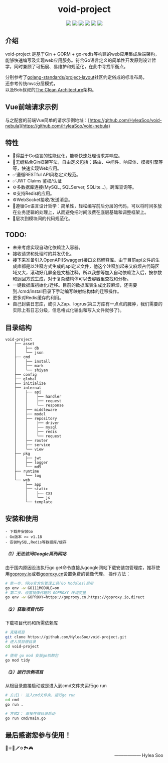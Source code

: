 
<div align=center>
    <h1>void-project</h1>
</div>
  

<div align=center>
    <a href="https://go.dev/doc/effective_go"><img src="https://img.shields.io/badge/Go-v1.20-blue"/></a>
    <a href="https://gin-gonic.com"><img src="https://img.shields.io/badge/Gin-v1.9.0-blue"/></a>
    <a href="https://gorm.io"><img src="https://img.shields.io/badge/GORM-v1.25.1-blue"/></a>
    <a href="https://redis.uptrace.dev"><img src="https://img.shields.io/badge/go--redis-v9.0.4-red"/></a>
    <a href="https://github.com/nhooyr/websocket"><img src="https://img.shields.io/badge/nhooyr.io/websocket-v1.8.7-green"/></a>
    <a href="https://github.com/golang-jwt/jwt"><img src="https://img.shields.io/badge/golang--jwt-v5-green"/></a>
</div>

## 介绍
void-project 是基于Gin + GORM + go-redis等构建的web应用集成后端架构，能够快速编写及实现web应用服务。符合Go语言定义的简单性开发原则设计哲学，同时兼顾了可拓展、易维护和规范化，在此中寻找平衡点。

分别参考了[golang-standards/project-layout](https://github.com/golang-standards/project-layout)社区约定俗成的标准布局，  
还参考传统mvc分层模式，  
以及Bob叔叔的[The Clean Architecture](https://blog.cleancoder.com/uncle-bob/2012/08/13/the-clean-architecture.html)架构。

## Vue前端请求示例
与之配套的前端Vue简单的请求示例地址：[https://github.com/HyleaSoo/void-nebula](https://github.com/HyleaSoo/void-nebula)

## 特性
- 🚀得益于Go语言的性能优化，能够快速处理请求并响应。
- 🚀无缝粘合Gin框架写法，自由定义包括：路由、中间件、响应体、模板引擎等等，快速实现Web应用。
- ✅遵循RESTful API风格定义规范。
- ✅JWT Claims 鉴权/认证
- ⚙️多数据库连接(MySQL, SQLServer, SQLite...)，跨库查询等。
- ⚙️支持Redis的应用。
- ⚙️WebSocket接收/发送消息。
- 🔢遵循Go语言设计哲学：简单性，轻松编写前后分层的代码，可以将时间多放在业务逻辑的处理上，从而避免把时间浪费在底层基础和调整框架上。
- 🔢层次到模块间的代码规范化。

## TODO:
- 未来考虑实现自动化依赖注入容器。
- 接收请求和处理时的并发优化。
- 接下来准备引入OpenAPI(Swagger)接口文档解释库。由于目前api文件的生成库都是以注释方式生成的api定义文件，他这个注释加起来又麻烦占代码区域又大，滚动好几屏全是文档注释。所以我想等加入自动依赖注入后，按参数和返回方式生成，对于复杂结构体可以去容器里查找和分析。
- 一键数据库初始化/迁移。目前的数据库表生成比较麻烦，还需要到./cmd/install目录下手动编写映射结构体的迁移操作。
- 更多对Redis缓存的利用。
- 自己封装日志库，或引入Zap、logrus(第三方库有一点点的臃肿，我们需要的实际上有日志分级，信息格式化输出和写入文件就够了)。

## 目录结构
```
void-project
    ├── asset
    │    ├── db
    │    └── json
    ├── cmd
    │    ├── install
    │    ├── mark
    │    └── shiyan
    ├── config
    ├── global
    ├── initialize
    ├── internal
    │    ├── api
    │    │    ├── handler
    │    │    ├── request
    │    │    └── response
    │    ├── middleware
    │    ├── model
    │    ├── repository
    │    │    ├── driver
    │    │    ├── mysql
    │    │    ├── redis
    │    │    └── request
    │    ├── router
    │    ├── service
    │    └── view
    ├── pkg
    │    ├── jwt
    │    ├── logger
    │    └── md5
    ├── runtime
    │    └── log
    └── web
         ├── app
         ├── static
         │    ├── css
         │    └── js
         └── template

```

## 安装和使用
```
- 下载并安装Go
- Go版本 >= v1.18
- 安装MySQL,Redis等数据库/缓存
```
##### （1）无法访问Google系列网站
由于国内原因没法执行go get命令直接从google网站下载安装包管理库，推荐使用[goproxy.io](https://goproxy.io/zh/)或者[goproxy.cn](https://goproxy.cn/)设置免费的镜像代理。
操作方法：
```bash
# 第一步、将Go官方包管理工具(Go Modules)启用
go env -w GO111MODULE=on 
# 第二步、设置镜像代理的 GOPROXY 环境变量
go env -w GOPROXY=https://goproxy.cn,https://goproxy.io,direct
```

##### （2）获取项目代码
下载项目代码和所需依赖库
```bash
# 克隆项目
git clone https://github.com/HyleaSoo/void-project.git
# 进入项目根目录
cd void-project

# 使用 go mod 安装go依赖包
go mod tidy
```

##### （3）运行示例项目
从根目录直接启动或是进入到cmd文件夹运行go run
```bash
# 方式1： 进入cmd文件夹，运行go run
cd cmd
go run .

# 方式2： 直接在根目录启动
go run cmd/main.go
```  

## 最后感谢您参与使用！  
<div>
    <span>🌌⚛️🔮🗡️✡️🏞️🎮</span>
</div>
<div align=right>
    <label>—————— Hylea Soo<label>
</div>  




